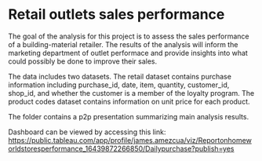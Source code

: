 # Retail outlets sales performance
The goal of the analysis for this project is to assess the sales performance of a building-material retailer. The results of the analysis will inform the marketing department of outlet performace and provide insights into what could possibly be done to improve their sales.

The data includes two datasets. The retail dataset contains purchase information including purchase_id, date, item, quantity, customer_id, shop_id, and whether the customer is a member of the loyalty program. The product codes dataset contains information on unit price for each product.

The folder contains a p2p presentation summarizing main analysis results. 

Dashboard can be viewed by accessing this link: 
https://public.tableau.com/app/profile/james.amezcua/viz/Reportonhomeworldstoresperformance_16439872266850/Dailypurchase?publish=yes
